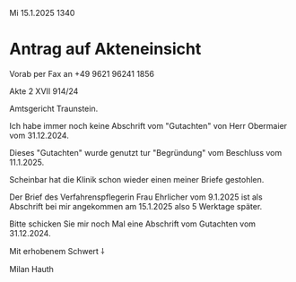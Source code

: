 Mi 15.1.2025 1340

# Antrag auf Akteneinsicht

Vorab per Fax an
+49 9621 96241 1856

Akte 2 XVII 914/24

Amtsgericht Traunstein.

Ich habe immer noch keine Abschrift
vom "Gutachten" von Herr Obermaier
vom 31.12.2024.

Dieses "Gutachten" wurde genutzt
tur "Begründung" vom Beschluss
vom 11.1.2025.

Scheinbar hat die Klinik
schon wieder einen meiner Briefe gestohlen.

Der Brief des Verfahrenspflegerin
Frau Ehrlicher vom 9.1.2025
ist als Abschrift bei mir angekommen
am 15.1.2025 also 5 Werktage später.

Bitte schicken Sie mir noch Mal
eine Abschrift vom Gutachten vom 31.12.2024.

Mit erhobenem Schwert ⸸

Milan Hauth